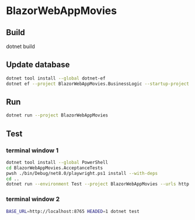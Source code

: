 # BlazorWebAppMovies

## Build

dotnet build

## Update database

```bash
dotnet tool install --global dotnet-ef
dotnet ef --project BlazorWebAppMovies.BusinessLogic --startup-project BlazorWebAppMovies database update
```

## Run

```bash
dotnet run --project BlazorWebAppMovies
```

## Test

### terminal window 1

```bash
dotnet tool install --global PowerShell
cd BlazorWebAppMovies.AcceptanceTests
pwsh ./bin/Debug/net8.0/playwright.ps1 install --with-deps
cd ..
dotnet run --environment Test --project BlazorWebAppMovies --urls http://localhost:8765
```

### terminal window 2

```bash
BASE_URL=http://localhost:8765 HEADED=1 dotnet test
```
